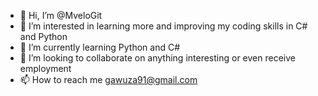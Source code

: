 - 👋 Hi, I’m @MveloGit
- 👀 I’m interested in learning more and improving my coding skills in C# and Python 
- 🌱 I’m currently learning Python and C#
- 💞️ I’m looking to collaborate on anything interesting or even receive employment 
- 📫 How to reach me gawuza91@gmail.com 

<!---
MveloGit/MveloGit is a ✨ special ✨ repository because its `README.md` (this file) appears on your GitHub profile.
You can click the Preview link to take a look at your changes.
--->
